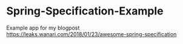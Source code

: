 # Spring-Specification-Example
Example app for my blogpost https://leaks.wanari.com/2018/01/23/awesome-spring-specification
